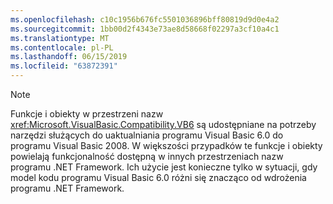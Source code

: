 ```yaml
---
ms.openlocfilehash: c10c1956b676fc5501036896bff80819d9d0e4a2
ms.sourcegitcommit: 1bb00d2f4343e73ae8d58668f02297a3cf10a4c1
ms.translationtype: MT
ms.contentlocale: pl-PL
ms.lasthandoff: 06/15/2019
ms.locfileid: "63872391"
---
```

> [!NOTE]
>  Funkcje i obiekty w przestrzeni nazw <xref:Microsoft.VisualBasic.Compatibility.VB6> są udostępniane na potrzeby narzędzi służących do uaktualniania programu Visual Basic 6.0 do programu Visual Basic 2008. W większości przypadków te funkcje i obiekty powielają funkcjonalność dostępną w innych przestrzeniach nazw programu .NET Framework. Ich użycie jest konieczne tylko w sytuacji, gdy model kodu programu Visual Basic 6.0 różni się znacząco od wdrożenia programu .NET Framework.